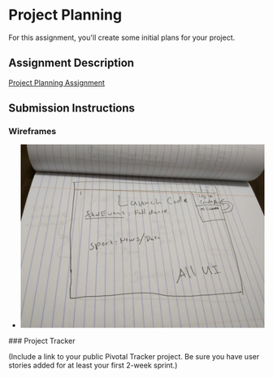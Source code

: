 # Project Planning
For this assignment, you'll create some initial plans for your project.

## Assignment Description
[Project Planning Assignment](https://education.launchcode.org/liftoff/assignments/planning/)

## Submission Instructions

### Wireframes

<ul>
    <li><img src='https://github.com/Khoi938/liftoff-assignments/blob/master/P3-Project_Planning/All%20UI.jpg?raw=true'></li>
</ul>
### Project Tracker

(Include a link to your public Pivotal Tracker project. Be sure you have user stories added for at least your first 2-week sprint.)